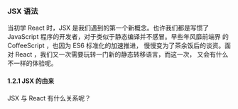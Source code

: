 ### JSX 语法

当初学 React 时，JSX 是我们遇到的第一个新概念。也许我们都是写惯了 JavaScript 程序的开发者，对于类似于静态编译并不感冒。早些年风靡前端界
的 CoffeeScript ，也因为 ES6 标准化的加速推进， 慢慢变为了茶余饭后的谈资。面对 React ，我们又一次需要玩转一门新的静态转移语言，而这一次，
又会有什么不一样的体验呢。

#### 1.2.1 JSX 的由来

JSX 与 React 有什么关系呢？